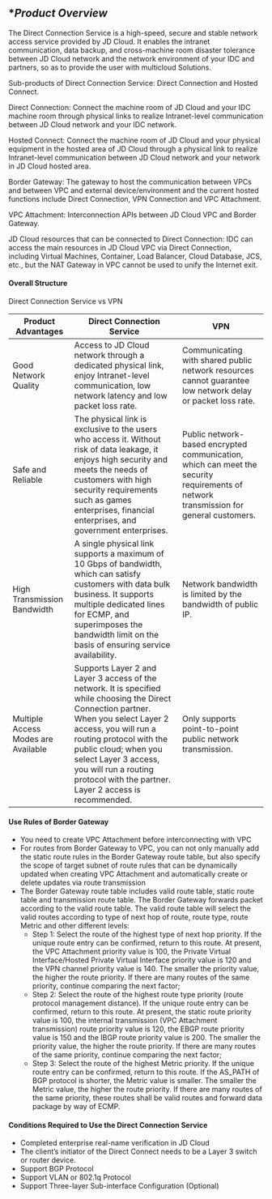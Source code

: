 ## **Product Overview*

The Direct Connection Service is a high-speed, secure and stable network access service provided by JD Cloud. It enables the intranet communication, data backup, and cross-machine room disaster tolerance between JD Cloud network and the network environment of your IDC and partners, so as to provide the user with multicloud Solutions.



Sub-products of Direct Connection Service: Direct Connection and Hosted Connect.



Direct Connection: Connect the machine room of JD Cloud and your IDC machine room through physical links to realize Intranet-level communication between JD Cloud network and your IDC network.

Hosted Connect: Connect the machine room of JD Cloud and your physical equipment in the hosted area of JD Cloud through a physical link to realize Intranet-level communication between JD Cloud network and your network in JD Cloud hosted area.

Border Gateway: The gateway to host the communication between VPCs and between VPC and external device/environment and the current hosted functions include Direct Connection, VPN Connection and VPC Attachment.

VPC Attachment: Interconnection APIs between JD Cloud VPC and Border Gateway.

JD Cloud resources that can be connected to Direct Connection: IDC can access the main resources in JD Cloud VPC via Direct Connection, including Virtual Machines, Container, Load Balancer, Cloud Database, JCS, etc., but the NAT Gateway in VPC cannot be used to unify the Internet exit.



#### **Overall Structure**

Direct Connection Service vs VPN

| **Product Advantages**     | **Direct Connection Service**                                                 | **VPN**                                                    |
| ---------------- | ------------------------------------------------------------ | ---------------------------------------------------------- |
| Good Network Quality       | Access to JD Cloud network through a dedicated physical link, enjoy Intranet-level communication, low network latency and low packet loss rate. | Communicating with shared public network resources cannot guarantee low network delay or packet loss rate.   |
| Safe and Reliable         | The physical link is exclusive to the users who access it. Without risk of data leakage, it enjoys high security and meets the needs of customers with high security requirements such as games enterprises, financial enterprises, and government enterprises. | Public network-based encrypted communication, which can meet the security requirements of network transmission for general customers. |
| High Transmission Bandwidth       | A single physical link supports a maximum of 10 Gbps of bandwidth, which can satisfy customers with data bulk business. It supports multiple dedicated lines for ECMP, and superimposes the bandwidth limit on the basis of ensuring service availability. | Network bandwidth is limited by the bandwidth of public IP.                               |
| Multiple Access Modes are Available | Supports Layer 2 and Layer 3 access of the network. It is specified while choosing the Direct Connection partner. When you select Layer 2 access, you will run a routing protocol with the public cloud; when you select Layer 3 access, you will run a routing protocol with the partner. Layer 2 access is recommended. | Only supports point-to-point public network transmission.                                     |



#### **Use Rules of Border Gateway**

- You need to create VPC Attachment before interconnecting with VPC
- For routes from Border Gateway to VPC, you can not only manually add the static route rules in the Border Gateway route table, but also specify the scope of target subnet of route rules that can be dynamically updated when creating VPC Attachment and automatically create or delete updates via route transmission
- The Border Gateway route table includes valid route table, static route table and transmission route table. The Border Gateway forwards packet according to the valid route table. The valid route table will select the valid routes according to type of next hop of route, route type, route Metric and other different levels:
  * Step 1: Select the route of the highest type of next hop priority. If the unique route entry can be confirmed, return to this route. At present, the VPC Attachment priority value is 100, the Private Virtual Interface/Hosted Private Virtual Interface priority value is 120 and the VPN channel priority value is 140. The smaller the priority value, the higher the route priority. If there are many routes of the same priority, continue comparing the next factor;
  * Step 2: Select the route of the highest route type priority (route protocol management distance). If the unique route entry can be confirmed, return to this route. At present, the static route priority value is 100, the internal transmission (VPC Attachment transmission) route priority value is 120, the EBGP route priority value is 150 and the IBGP route priority value is 200. The smaller the priority value, the higher the route priority. If there are many routes of the same priority, continue comparing the next factor;
  * Step 3: Select the route of the highest Metric priority. If the unique route entry can be confirmed, return to this route. If the AS_PATH of BGP protocol is shorter, the Metric value is smaller. The smaller the Metric value, the higher the route priority. If there are many routes of the same priority, these routes shall be valid routes and forward data package by way of ECMP.

#### **Conditions Required to Use the Direct Connection Service**

- Completed enterprise real-name verification in JD Cloud
- The client’s initiator of the Direct Connect needs to be a Layer 3 switch or router device.
- Support BGP Protocol
- Support VLAN or 802.1q Protocol
- Support Three-layer Sub-interface Configuration (Optional)

